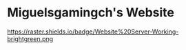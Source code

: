 # Miguelsgamingch's Website
https://raster.shields.io/badge/Website%20Server-Working-brightgreen.png
